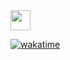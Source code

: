 <img height="32" src="https://skillicons.dev/icons?i=lua,php,mysql,html,css,js,jquery,tailwind,ai,ps,vscode"/>  

[![wakatime](https://wakatime.com/badge/user/304d528e-33ca-4fab-ad35-e00af9e85282.svg)](https://wakatime.com/@304d528e-33ca-4fab-ad35-e00af9e85282)

